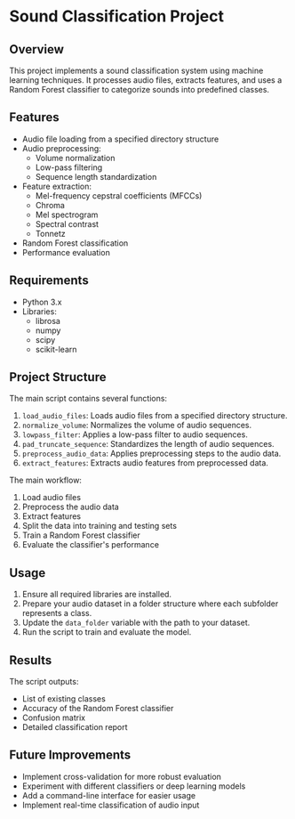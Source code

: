 # Sound Classification Project

## Overview

This project implements a sound classification system using machine learning techniques. It processes audio files, extracts features, and uses a Random Forest classifier to categorize sounds into predefined classes.

## Features

- Audio file loading from a specified directory structure
- Audio preprocessing:
  - Volume normalization
  - Low-pass filtering
  - Sequence length standardization
- Feature extraction:
  - Mel-frequency cepstral coefficients (MFCCs)
  - Chroma
  - Mel spectrogram
  - Spectral contrast
  - Tonnetz
- Random Forest classification
- Performance evaluation

## Requirements

- Python 3.x
- Libraries:
  - librosa
  - numpy
  - scipy
  - scikit-learn

## Project Structure

The main script contains several functions:

1. `load_audio_files`: Loads audio files from a specified directory structure.
2. `normalize_volume`: Normalizes the volume of audio sequences.
3. `lowpass_filter`: Applies a low-pass filter to audio sequences.
4. `pad_truncate_sequence`: Standardizes the length of audio sequences.
5. `preprocess_audio_data`: Applies preprocessing steps to the audio data.
6. `extract_features`: Extracts audio features from preprocessed data.

The main workflow:
1. Load audio files
2. Preprocess the audio data
3. Extract features
4. Split the data into training and testing sets
5. Train a Random Forest classifier
6. Evaluate the classifier's performance

## Usage

1. Ensure all required libraries are installed.
2. Prepare your audio dataset in a folder structure where each subfolder represents a class.
3. Update the `data_folder` variable with the path to your dataset.
4. Run the script to train and evaluate the model.

## Results

The script outputs:
- List of existing classes
- Accuracy of the Random Forest classifier
- Confusion matrix
- Detailed classification report

## Future Improvements

- Implement cross-validation for more robust evaluation
- Experiment with different classifiers or deep learning models
- Add a command-line interface for easier usage
- Implement real-time classification of audio input


